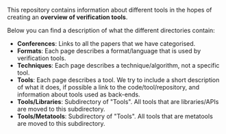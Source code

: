 This repository contains information about different tools in the hopes of creating an **overview of verification tools**.

Below you can find a description of what the different directories contain:
- **Conferences**: Links to all the papers that we have categorised.
- **Formats**: Each page describes a format/language that is used by verification tools.
- **Techniques**: Each page describes a technique/algorithm, not a specific tool.
- **Tools**: Each page describes a tool. We try to include a short description of what it does, if possible a link to the code/tool/repository, and information about tools used as back-ends.
- **Tools/Libraries**: Subdirectory of "Tools". All tools that are libraries/APIs are moved to this subdirectory.
- **Tools/Metatools**: Subdirectory of "Tools". All tools that are metatools are moved to this subdirectory.
